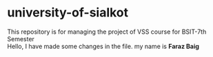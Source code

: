 # university-of-sialkot
This repository is for managing the project of VSS course for BSIT-7th Semester
<br>
Hello, I have made some changes in the file. my name is <b>Faraz Baig</b>
